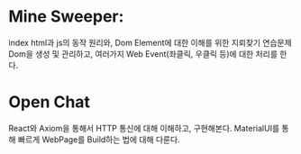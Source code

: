 # Mine Sweeper:
  index html과 js의 동작 원리와, Dom Element에 대한 이해를 위한 지뢰찾기 연습문제
  Dom을 생성 및 관리하고, 여러가지 Web Event(좌클릭, 우클릭 등)에 대한 처리를 한다.
  
# Open Chat
  React와 Axiom을 통해서 HTTP 통신에 대해 이해하고, 구현해본다.
  MaterialUI를 통해 빠르게 WebPage를 Build하는 법에 대해 다룬다.
